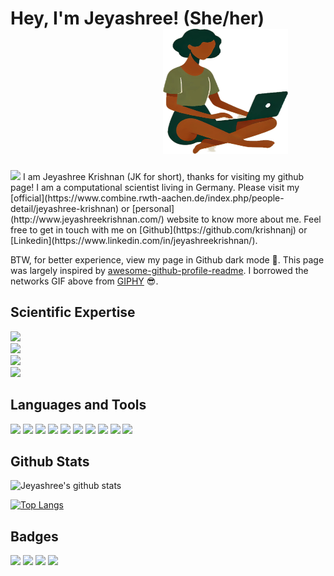 <!--- header -->
# Hey, I'm Jeyashree! (She/her)  &emsp;&emsp;&emsp;&emsp;&emsp;&emsp;&emsp;&emsp;&nbsp;&nbsp; <img src="gh_avatar_me.png" height="200" width="200">

<!---- network gif --->
<img src="https://media.giphy.com/media/3oKIPpFhwsMNrRIjN6/giphy.gif" width="1000">
<!---- general intro--->
I am Jeyashree Krishnan (JK for short), thanks for visiting my github page! I am a computational scientist living in Germany. Please visit my [official](https://www.combine.rwth-aachen.de/index.php/people-detail/jeyashree-krishnan) or [personal](http://www.jeyashreekrishnan.com/) website to know more about me.   Feel free to get in touch with me on [Github](https://github.com/krishnanj) or [Linkedin](https://www.linkedin.com/in/jeyashreekrishnan/). 

BTW, for better experience, view my page in Github dark mode 🤗. This page was largely inspired by [awesome-github-profile-readme](https://github.com/abhisheknaiidu/awesome-github-profile-readme). I borrowed the networks GIF above from [GIPHY](https://media.giphy.com) 😎.

<!--- expertise --->
## Scientific Expertise

![](https://img.shields.io/badge/Computational-Sciences-blue)    
![](https://img.shields.io/badge/Complex-Networks-blue)     
![](https://img.shields.io/badge/Systems-Biology-blue)     
![](https://img.shields.io/badge/Machine-Learning-blue)    
 
<!---- skills ---->
## Languages and Tools

![](https://img.shields.io/badge/Linux-blue) ![](https://img.shields.io/badge/Bash-blue) ![](https://img.shields.io/badge/C++-blue)
![](https://img.shields.io/badge/Python-blue) ![](https://img.shields.io/badge/R-blue) ![](https://img.shields.io/badge/Git-blue) ![](https://img.shields.io/badge/HTML-blue) ![](https://img.shields.io/badge/Javascript-blue) ![](https://img.shields.io/badge/CSS-blue) ![](https://img.shields.io/badge/MPI-blue) 

<!--- some stats --->
## Github Stats

![Jeyashree's github stats](https://github-readme-stats.vercel.app/api?username=krishnanj&count_private=true&show_icons=true&theme=radical&include_all_commits=true)

[![Top Langs](https://github-readme-stats.vercel.app/api/top-langs/?username=krishnanj&langs_count=10&layout=compact&count_private=true&show_icons=true&theme=radical&include_all_commits=true)](https://github.com/anuraghazra/github-readme-stats)

<!---- badges --->
## Badges

<!--- profile views, years, public repos, yearly commits -->
![](https://komarev.com/ghpvc/?username=krishnanj) ![](https://badges.pufler.dev/years/krishnanj) ![](https://badges.pufler.dev/repos/krishnanj)
![](https://badges.pufler.dev/commits/yearly/krishnanj)

<!--- add descriptions of your repos and repos you like here --->









